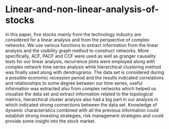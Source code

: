# Linear-and-non-linear-analysis-of-stocks
In this paper, five stocks mainly from the technology industry are considered for a 
linear analysis and from the perspective of complex networks. We use various functions
to extract information from the linear analysis and the visibility graph method to construct networks. 
More specifically, ACF, PACF and CCF were used as well as granger causality tests for our linear analysis,
recurrence plots were employed along with complex network time series analysis while hierarchical clustering method was finally used along with dendrograms.
The data set is considered during a possible economic recession period and the results indicated correlations and relationships to some degree between our time series,
useful information was extracted also from complex networks which helped us visualize the data set and extract information related to the topological metrics,
hierarchical cluster analysis also had a big part in our analysis in which indicated strong connections between the data set.
Knowledge of dynamic characteristics combined with all the previous information could establish strong investing strategies,
risk management strategies and could provide some insight into the stock market.
